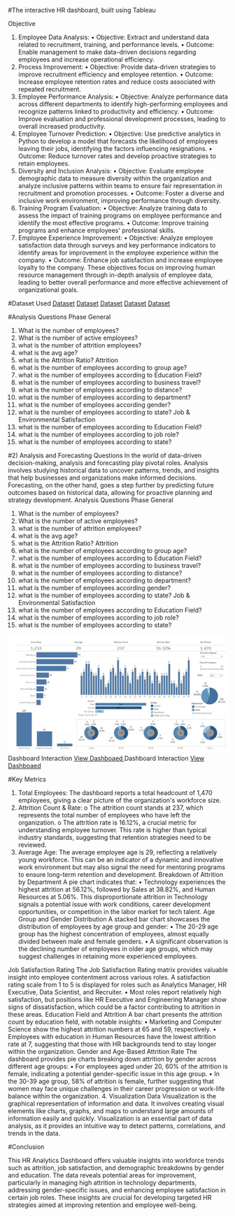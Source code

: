 #The interactive HR dashboard, built using Tableau

Objective
1)	Employee Data Analysis:
•	Objective: Extract and understand data related to recruitment, training, and performance levels.
•	Outcome: Enable management to make data-driven decisions regarding employees and increase operational efficiency.
2)	Process Improvement:
•	Objective: Provide data-driven strategies to improve recruitment efficiency and employee retention.
•	Outcome: Increase employee retention rates and reduce costs associated with repeated recruitment.
3)	Employee Performance Analysis:
•	Objective: Analyze performance data across different departments to identify high-performing employees and recognize patterns linked to productivity and efficiency.
•	Outcome: Improve evaluation and professional development processes, leading to overall increased productivity.
4)	Employee Turnover Prediction:
•	Objective: Use predictive analytics in Python to develop a model that forecasts the likelihood of employees leaving their jobs, identifying the factors influencing resignations.
•	Outcome: Reduce turnover rates and develop proactive strategies to retain employees.
5)	Diversity and Inclusion Analysis:
•	Objective: Evaluate employee demographic data to measure diversity within the organization and analyze inclusive patterns within teams to ensure fair representation in recruitment and promotion processes.
•	Outcome: Foster a diverse and inclusive work environment, improving performance through diversity.
6)	Training Program Evaluation:
•	Objective: Analyze training data to assess the impact of training programs on employee performance and identify the most effective programs.
•	Outcome: Improve training programs and enhance employees' professional skills.
7)	Employee Experience Improvement:
•	Objective: Analyze employee satisfaction data through surveys and key performance indicators to identify areas for improvement in the employee experience within the company.
•	Outcome: Enhance job satisfaction and increase employee loyalty to the company.
These objectives focus on improving human resource management through in-depth analysis of employee data, leading to better overall performance and more effective achievement of organizational goals.

#Dataset Used
<a href="https://github.com/Omda-22B/Human-Resources-Dashboard/blob/main/EducationLevel.csv">Dataset</a>
<a href="https://github.com/Omda-22B/Human-Resources-Dashboard/blob/main/Employee.csv">Dataset</a>
<a href="https://github.com/Omda-22B/Human-Resources-Dashboard/blob/main/PerformanceRating.csv">Dataset</a>
<a href="https://github.com/Omda-22B/Human-Resources-Dashboard/blob/main/RatingLevel.csv">Dataset</a>
<a href="https://github.com/Omda-22B/Human-Resources-Dashboard/blob/main/SatisfiedLevel.csv">Dataset</a>


#Analysis Questions Phase
General
1.	What is the number of employees?
2.	What is the number of active employees?
3.	what is the number of attrition employees?
4.	what is the avg age?
5.	what is the Attrition Ratio?
Attrition
6.	what is the number of employees according to group age?
7.	what is the number of employees according to Education Field?
8.	what is the number of employees according to business travel?
9.	what is the number of employees according to distance?
10.	what is the number of employees according to department?
11.	what is the number of employees according gender?
12.	what is the number of employees according to state?
Job & Environmental Satisfaction
13.	what is the number of employees according to Education Field?
14.	what is the number of employees according to job role?
15.	what is the number of employees according to state?

#2)	Analysis and Forecasting Questions
In the world of data-driven decision-making, analysis and forecasting play pivotal roles. Analysis involves studying historical data to uncover patterns, trends, and insights that help businesses and organizations make informed decisions. Forecasting, on the other hand, goes a step further by predicting future outcomes based on historical data, allowing for proactive planning and strategy development.
Analysis Questions Phase
General
1.	What is the number of employees?
2.	What is the number of active employees?
3.	what is the number of attrition employees?
4.	what is the avg age?
5.	what is the Attrition Ratio?
Attrition
6.	what is the number of employees according to group age?
7.	what is the number of employees according to Education Field?
8.	what is the number of employees according to business travel?
9.	what is the number of employees according to distance?
10.	what is the number of employees according to department?
11.	what is the number of employees according gender?
12.	what is the number of employees according to state?
Job & Environmental Satisfaction
13.	what is the number of employees according to Education Field?
14.	what is the number of employees according to job role?
15.	what is the number of employees according to state?

![ScreenShot.jpeg](ScreenShot.jpeg)
Dashboard Interaction <a href="https://github.com/Omda-22B/Human-Resources-Dashboard/blob/main/ScreenShot.jpeg"> View Dashboaed </a> 
Dashboard Interaction <a href="https://github.com/Omda-22B/Human-Resources-Dashboard/blob/main/ScreenShot%202.jpeg"> View Dashboaed </a> 

#Key Metrics
1.	Total Employees: The dashboard reports a total headcount of 1,470 employees, giving a clear picture of the organization's workforce size.
2.	Attrition Count & Rate:
o	The attrition count stands at 237, which represents the total number of employees who have left the organization.
o	The attrition rate is 16.12%, a crucial metric for understanding employee turnover. This rate is higher than typical industry standards, suggesting that retention strategies need to be reviewed.
3.	Average Age: The average employee age is 29, reflecting a relatively young workforce. This can be an indicator of a dynamic and innovative work environment but may also signal the need for mentoring programs to ensure long-term retention and development.
Breakdown of Attrition by Department
A pie chart indicates that:
•	Technology experiences the highest attrition at 56.12%, followed by Sales at 38.82%, and Human Resources at 5.06%. This disproportionate attrition in Technology signals a potential issue with work conditions, career development opportunities, or competition in the labor market for tech talent.
Age Group and Gender Distribution
A stacked bar chart showcases the distribution of employees by age group and gender:
•	The 20-29 age group has the highest concentration of employees, almost equally divided between male and female genders.
•	A significant observation is the declining number of employees in older age groups, which may suggest challenges in retaining more experienced employees.


Job Satisfaction Rating
The Job Satisfaction Rating matrix provides valuable insight into employee contentment across various roles. A satisfaction rating scale from 1 to 5 is displayed for roles such as Analytics Manager, HR Executive, Data Scientist, and Recruiter.
•	Most roles report relatively high satisfaction, but positions like HR Executive and Engineering Manager show signs of dissatisfaction, which could be a factor contributing to attrition in these areas.
Education Field and Attrition
A bar chart presents the attrition count by education field, with notable insights:
•	Marketing and Computer Science show the highest attrition numbers at 65 and 59, respectively.
•	Employees with education in Human Resources have the lowest attrition rate at 7, suggesting that those with HR backgrounds tend to stay longer within the organization.
Gender and Age-Based Attrition Rate
The dashboard provides pie charts breaking down attrition by gender across different age groups:
•	For employees aged under 20, 60% of the attrition is female, indicating a potential gender-specific issue in this age group.
•	In the 30-39 age group, 58% of attrition is female, further suggesting that women may face unique challenges in their career progression or work-life balance within the organization.
4.	Visualization 
Data Visualization is the graphical representation of information and data. It involves creating visual elements like charts, graphs, and maps to understand large amounts of information easily and quickly. Visualization is an essential part of data analysis, as it provides an intuitive way to detect patterns, correlations, and trends in the data.

#Conclusion

This HR Analytics Dashboard offers valuable insights into workforce trends such as attrition, job satisfaction, and demographic breakdowns by gender and education. The data reveals potential areas for improvement, particularly in managing high attrition in technology departments, addressing gender-specific issues, and enhancing employee satisfaction in certain job roles. These insights are crucial for developing targeted HR strategies aimed at improving retention and employee well-being.
